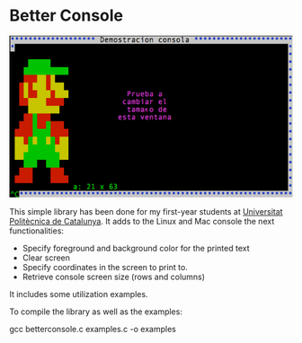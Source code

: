 Better Console
==============

![](cons.png)

This simple library has been done for my first-year students at [Universitat Politècnica de Catalunya](http://www.upc.cat).
It adds to the Linux and Mac console the next functionalities:

* Specify foreground and background color for the printed text
* Clear screen
* Specify coordinates in the screen to print to.
* Retrieve console screen size (rows and columns)

It includes some utilization examples.

To compile the library as well as the examples:

gcc betterconsole.c examples.c -o examples